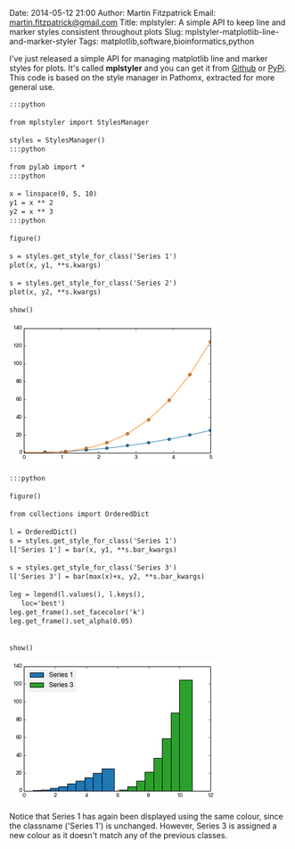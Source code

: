 Date: 2014-05-12 21:00
Author: Martin Fitzpatrick
Email: martin.fitzpatrick@gmail.com
Title: mplstyler: A simple API to keep line and marker styles consistent throughout plots
Slug: mplstyler-matplotlib-line-and-marker-styler
Tags: matplotlib,software,bioinformatics,python

I've just released a simple API for managing matplotlib line and marker styles for plots. It's called **mplstyler** and you can get it from [Github][mplstyler-github] or [PyPi][mplstyler-pypi]. This code is based on the style manager in Pathomx, extracted for more general use.

    :::python

    from mplstyler import StylesManager
    
    styles = StylesManager()
    :::python

    from pylab import *
    :::python

    x = linspace(0, 5, 10)
    y1 = x ** 2
    y2 = x ** 3
    :::python

    figure()
    
    s = styles.get_style_for_class('Series 1')
    plot(x, y1, **s.kwargs)
    
    s = styles.get_style_for_class('Series 2')
    plot(x, y2, **s.kwargs)
    
    show()


![Image 2](https://raw.githubusercontent.com/mfitzp/mplstyler/master/output_3_0.png)

    :::python

    figure()

    from collections import OrderedDict

    l = OrderedDict()
    s = styles.get_style_for_class('Series 1')
    l['Series 1'] = bar(x, y1, **s.bar_kwargs)
    
    s = styles.get_style_for_class('Series 3')
    l['Series 3'] = bar(max(x)+x, y2, **s.bar_kwargs)
    
    leg = legend(l.values(), l.keys(),
       loc='best') 
    leg.get_frame().set_facecolor('k')                      
    leg.get_frame().set_alpha(0.05)     
    
    
    show()


![Image 2](https://raw.githubusercontent.com/mfitzp/mplstyler/master/output_4_0.png)

Notice that Series 1 has again been displayed using the same colour, since the classname ('Series 1')
is unchanged. However, Series 3 is assigned a new colour as it doesn't match any of the previous classes.

[mplstyler-github]: https://github.com/mfitzp/mplstyler
[mplstyler-pypi]: https://pypi.python.org/pypi/mplstyler

